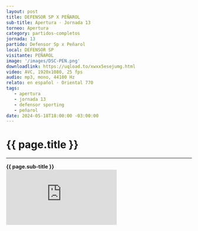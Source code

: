 ```yaml
---
layout: post
title: DEFENSOR SP X PEÑAROL
sub-title: Apertura · Jornada 13
torneo: Apertura
category: partidos-completos
jornada: 13
partido: Defensor Sp x Peñarol
local: DEFENSOR SP
visitante: PEÑAROL
image: '/images/DSC-PEN.png'
downloadlink: https://uqload.to/xwxx5esejumg.html
video: AVC, 1920x1080, 25 fps
audio: mp3, mono, 44100 Hz
relato: en español · Oriental 770
tags:
   - apertura
   - jornada 13
   - defensor sporting
   - peñarol
date: 2024-05-18T18:00:00 -03:00:00
---
```


<html>
<div class="mt-5 mb-4 dyuthi_regular"> 
    <h1 class="text-success kustom_culture"> 
                {{ page.title }} 
    </h1>
    <hr> 
    <strong>{{ page.sub-title }}</strong>
     
</div>
<div class="embed-responsive embed-responsive-16by9"><iframe allow="accelerometer; autoplay; clipboard-write; encrypted-media; gyroscope; picture-in-picture; web-share" allowfullscreen="" data-td-src-property="https://www.youtube.com/embed/UTJTXJcFEQs?feature=oembed" frameborder="0" class="youtube mb-10 w-100 h-100" referrerpolicy="strict-origin-when-cross-origin" src="https://uqload.to/embed-xwxx5esejumg.html" title="OBSESIONADOS"></iframe></div>
</html>
